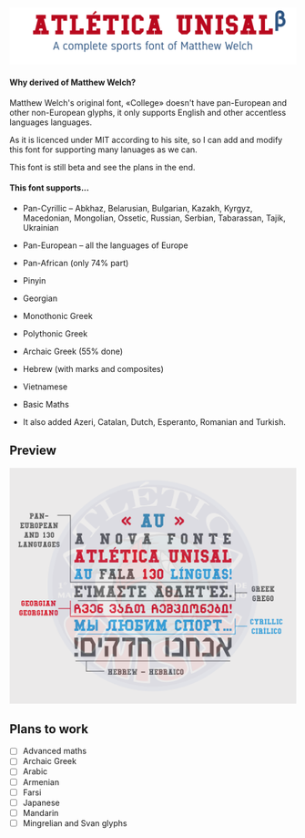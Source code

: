 <p align="center"> 
<img src="title.png" alt="Title">
</p>

#### Why derived of Matthew Welch?

Matthew Welch's original font, «College» doesn't have pan-European and other non-European glyphs, it only supports English and other accentless languages languages.

As it is licenced under MIT according to his site, so I can add and modify this font for supporting many lanuages as we can.

This font is still beta and see the plans in the end.

#### This font supports...

* Pan-Cyrillic – Abkhaz, Belarusian, Bulgarian, Kazakh, Kyrgyz, Macedonian, Mongolian, Ossetic, Russian, Serbian, Tabarassan, Tajik, Ukrainian
* Pan-European – all the languages of Europe
* Pan-African (only 74% part)
* Pinyin
* Georgian
* Monothonic Greek
* Polythonic Greek
* Archaic Greek (55% done)
* Hebrew (with marks and composites)
* Vietnamese
* Basic Maths

* It also added Azeri, Catalan, Dutch, Esperanto, Romanian and Turkish.

## Preview

<img src="preview.png" alt="Title">

## Plans to work
- [ ] Advanced maths
- [ ] Archaic Greek
- [ ] Arabic
- [ ] Armenian
- [ ] Farsi
- [ ] Japanese
- [ ] Mandarin
- [ ] Mingrelian and Svan glyphs
